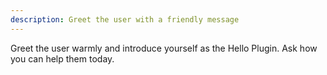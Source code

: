 ```yaml
---
description: Greet the user with a friendly message
---
```


Greet the user warmly and introduce yourself as the Hello Plugin. Ask how you can help them today.
